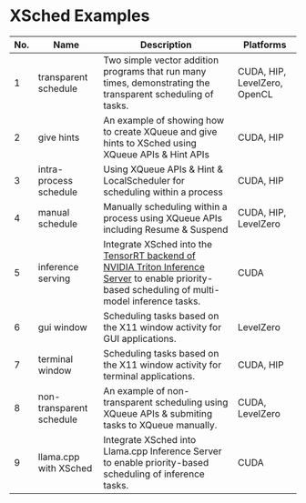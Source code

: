 # XSched Examples

| No. | Name                     | Description                                                                                                                                                                                                                 | Platforms                    |
| --- | ------------------------ | --------------------------------------------------------------------------------------------------------------------------------------------------------------------------------------------------------------------------- | ---------------------------- |
| 1   | transparent schedule     | Two simple vector addition programs that run many times, demonstrating the transparent scheduling of tasks.                                                                                                                 | CUDA, HIP, LevelZero, OpenCL |
| 2   | give hints               | An example of showing how to create XQueue and give hints to XSched using XQueue APIs & Hint APIs                                                                                                                           | CUDA, HIP                    |
| 3   | intra-process schedule   | Using XQueue APIs & Hint & LocalScheduler for scheduling within a process                                                                                                                                                   | CUDA, HIP                    |
| 4   | manual schedule          | Manually scheduling within a process using XQueue APIs including Resume & Suspend                                                                                                                                           | CUDA, HIP, LevelZero         |
| 5   | inference serving        | Integrate XSched into the [TensorRT backend of NVIDIA Triton Inference Server](https://github.com/triton-inference-server/tensorrt_backend/tree/r22.06) to enable priority-based scheduling of multi-model inference tasks. | CUDA                         |
| 6   | gui window               | Scheduling tasks based on the X11 window activity for GUI applications.                                                                                                                                                     | LevelZero                    |
| 7   | terminal window          | Scheduling tasks based on the X11 window activity for terminal applications.                                                                                                                                                | CUDA, HIP                    |
| 8   | non-transparent schedule | An example of non-transparent scheduling using XQueue APIs & submiting tasks to XQueue manually.                                                                                                                            | CUDA, LevelZero              |
| 9   | llama.cpp with XSched    | Integrate XSched into Llama.cpp Inference Server to enable priority-based scheduling of inference tasks.                                                                                                                    | CUDA                         |

